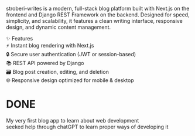 stroberi-writes is a modern, full-stack blog platform built with Next.js on the frontend and Django REST Framework on the backend. Designed for speed, simplicity, and scalability, it features a clean writing interface, responsive design, and dynamic content management.  

✨ Features  
⚡ Instant blog rendering with Next.js  
🔒 Secure user authentication (JWT or session-based)  
📚 REST API powered by Django  
🗃️ Blog post creation, editing, and deletion  
🌐 Responsive design optimized for mobile & desktop  

# DONE  
My very first blog app to learn about web development  
seeked help through chatGPT to learn proper ways of developing it

